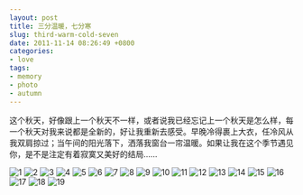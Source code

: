 ```yaml
---
layout: post
title: 三分温暖，七分寒
slug: third-warm-cold-seven
date: 2011-11-14 08:26:49 +0800
categories:
- love
tags:
- memory
- photo
- autumn
---
```


这个秋天，好像跟上一个秋天不一样，或者说我已经忘记上一个秋天是怎么样，每一个秋天对我来说都是全新的，好让我重新去感受。早晚冷得裹上大衣，任冷风从我双肩掠过；当午间的阳光落下，洒落我窗台一帘温暖。如果让我在这个季节遇见你，是不是注定有着寂寞又美好的结局......

<img src="{{ site.path.uploads }}2011/11/14/third-warm-cold-seven/110.jpg" alt="1" />

<img src="{{ site.path.uploads }}2011/11/14/third-warm-cold-seven/26.jpg" alt="2" />

<img src="{{ site.path.uploads }}2011/11/14/third-warm-cold-seven/31.jpg" alt="3" />

<img src="{{ site.path.uploads }}2011/11/14/third-warm-cold-seven/41.jpg" alt="4" />

<img src="{{ site.path.uploads }}2011/11/14/third-warm-cold-seven/51.jpg" alt="5" />

<img src="{{ site.path.uploads }}2011/11/14/third-warm-cold-seven/61.jpg" alt="6" />

<img src="{{ site.path.uploads }}2011/11/14/third-warm-cold-seven/71.jpg" alt="7" />

<img src="{{ site.path.uploads }}2011/11/14/third-warm-cold-seven/81.jpg" alt="8" />

<img src="{{ site.path.uploads }}2011/11/14/third-warm-cold-seven/91.jpg" alt="9" />

<img src="{{ site.path.uploads }}2011/11/14/third-warm-cold-seven/101.jpg" alt="10" />

<img src="{{ site.path.uploads }}2011/11/14/third-warm-cold-seven/111.jpg" alt="11" />

<img src="{{ site.path.uploads }}2011/11/14/third-warm-cold-seven/121.jpg" alt="12" />

<img src="{{ site.path.uploads }}2011/11/14/third-warm-cold-seven/131.jpg" alt="13" />

<img src="{{ site.path.uploads }}2011/11/14/third-warm-cold-seven/141.jpg" alt="14" />

<img src="{{ site.path.uploads }}2011/11/14/third-warm-cold-seven/151.jpg" alt="15" />

<img src="{{ site.path.uploads }}2011/11/14/third-warm-cold-seven/161.jpg" alt="16" />

<img src="{{ site.path.uploads }}2011/11/14/third-warm-cold-seven/171.jpg" alt="17" />

<img src="{{ site.path.uploads }}2011/11/14/third-warm-cold-seven/181.jpg" alt="18" />

<img src="{{ site.path.uploads }}2011/11/14/third-warm-cold-seven/191.jpg" alt="19" />


